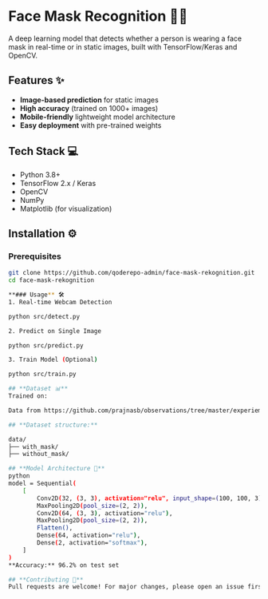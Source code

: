 # Face Mask Recognition 🚀😷

A deep learning model that detects whether a person is wearing a face mask in real-time or in static images, built with TensorFlow/Keras and OpenCV.

## Features ✨
- **Image-based prediction** for static images
- **High accuracy** (trained on 1000+ images)
- **Mobile-friendly** lightweight model architecture
- **Easy deployment** with pre-trained weights

## Tech Stack 💻
- Python 3.8+
- TensorFlow 2.x / Keras
- OpenCV
- NumPy
- Matplotlib (for visualization)

## Installation ⚙️

### Prerequisites
```bash
git clone https://github.com/qoderepo-admin/face-mask-rekognition.git
cd face-mask-rekognition

**### Usage** 🛠️
1. Real-time Webcam Detection

python src/detect.py

2. Predict on Single Image

python src/predict.py

3. Train Model (Optional)

python src/train.py

## **Dataset 📊**
Trained on:

Data from https://github.com/prajnasb/observations/tree/master/experiements/data

## **Dataset structure:**

data/
├── with_mask/
├── without_mask/

## **Model Architecture 🧠**
python
model = Sequential(
    [
        Conv2D(32, (3, 3), activation="relu", input_shape=(100, 100, 3)),
        MaxPooling2D(pool_size=(2, 2)),
        Conv2D(64, (3, 3), activation="relu"),
        MaxPooling2D(pool_size=(2, 2)),
        Flatten(),
        Dense(64, activation="relu"),
        Dense(2, activation="softmax"),
    ]
)
**Accuracy:** 96.2% on test set

## **Contributing 🤝**
Pull requests are welcome! For major changes, please open an issue first.


